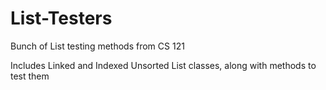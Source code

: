 # List-Testers

Bunch of List testing methods from CS 121

Includes Linked and Indexed Unsorted List classes, along with methods to test them

